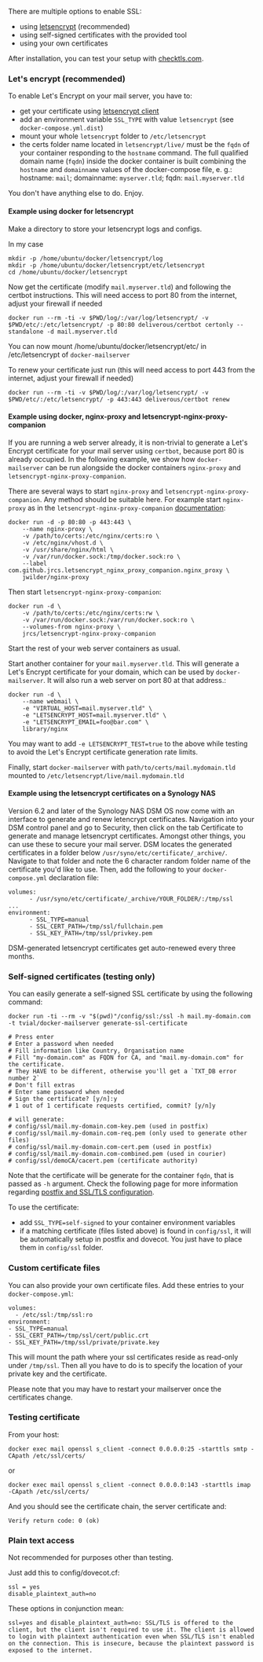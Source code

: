There are multiple options to enable SSL:

* using [letsencrypt](https://letsencrypt.org/) (recommended)
* using self-signed certificates with the provided tool
* using your own certificates

After installation, you can test your setup with [checktls.com](https://www.checktls.com/TestReceiver).

### Let's encrypt (recommended)

To enable Let's Encrypt on your mail server, you have to:

* get your certificate using [letsencrypt client](https://github.com/letsencrypt/letsencrypt)
* add an environment variable `SSL_TYPE` with value `letsencrypt` (see `docker-compose.yml.dist`)
* mount your whole `letsencrypt` folder to `/etc/letsencrypt`
* the certs folder name located in `letsencrypt/live/` must be the `fqdn` of your container responding to the `hostname` command. The full qualified domain name (`fqdn`) inside the docker container is built combining the `hostname` and `domainname` values of the docker-compose file, e. g.: hostname: `mail`; domainname: `myserver.tld`; fqdn: `mail.myserver.tld`

You don't have anything else to do. Enjoy.

#### Example using docker for letsencrypt
Make a directory to store your letsencrypt logs and configs.

In my case
```
mkdir -p /home/ubuntu/docker/letsencrypt/log 
mkdir -p /home/ubuntu/docker/letsencrypt/etc/letsencrypt
cd /home/ubuntu/docker/letsencrypt
```

Now get the certificate (modify ```mail.myserver.tld```) and following the certbot instructions.
This will need access to port 80 from the internet, adjust your firewall if needed
```
docker run --rm -ti -v $PWD/log/:/var/log/letsencrypt/ -v $PWD/etc/:/etc/letsencrypt/ -p 80:80 deliverous/certbot certonly --standalone -d mail.myserver.tld
```
You can now mount /home/ubuntu/docker/letsencrypt/etc/ in /etc/letsencrypt of ```docker-mailserver```

To renew your certificate just run (this will need access to port 443 from the internet, adjust your firewall if needed)
```
docker run --rm -ti -v $PWD/log/:/var/log/letsencrypt/ -v $PWD/etc/:/etc/letsencrypt/ -p 443:443 deliverous/certbot renew
```

#### Example using docker, nginx-proxy and letsencrypt-nginx-proxy-companion ####
If you are running a web server already, it is non-trivial to generate a Let's Encrypt certificate for your mail server using ```certbot```, because port 80 is already occupied. In the following example, we show how ```docker-mailserver``` can be run alongside the docker containers ```nginx-proxy``` and ```letsencrypt-nginx-proxy-companion```.

There are several ways to start ```nginx-proxy``` and ```letsencrypt-nginx-proxy-companion```. Any method should be suitable here. For example start ```nginx-proxy``` as in the ```letsencrypt-nginx-proxy-companion``` [documentation](https://github.com/JrCs/docker-letsencrypt-nginx-proxy-companion):

```
docker run -d -p 80:80 -p 443:443 \
    --name nginx-proxy \
    -v /path/to/certs:/etc/nginx/certs:ro \
    -v /etc/nginx/vhost.d \
    -v /usr/share/nginx/html \
    -v /var/run/docker.sock:/tmp/docker.sock:ro \
    --label com.github.jrcs.letsencrypt_nginx_proxy_companion.nginx_proxy \
    jwilder/nginx-proxy
```

Then start ```letsencrypt-nginx-proxy-companion```:
```
docker run -d \
    -v /path/to/certs:/etc/nginx/certs:rw \
    -v /var/run/docker.sock:/var/run/docker.sock:ro \
    --volumes-from nginx-proxy \
    jrcs/letsencrypt-nginx-proxy-companion
```
Start the rest of your web server containers as usual.

Start another container for your ```mail.myserver.tld```. This will generate a Let's Encrypt certificate for your domain, which can be used by ```docker-mailserver```. It will also run a web server on port 80 at that address.:
```
docker run -d \
    --name webmail \
    -e "VIRTUAL_HOST=mail.myserver.tld" \
    -e "LETSENCRYPT_HOST=mail.myserver.tld" \
    -e "LETSENCRYPT_EMAIL=foo@bar.com" \
    library/nginx
```
You may want to add ```-e LETSENCRYPT_TEST=true``` to the above while testing to avoid the Let's Encrypt certificate generation rate limits.

Finally, start ```docker-mailserver``` with ```path/to/certs/mail.mydomain.tld``` mounted to ```/etc/letsencrypt/live/mail.mydomain.tld```

#### Example using the letsencrypt certificates on a Synology NAS

Version 6.2 and later of the Synology NAS DSM OS now come with an interface to generate and renew letencrypt certificates. Navigation into your DSM control panel and go to Security, then click on the tab Certificate to generate and manage letsencrypt certificates. Amongst other things, you can use these to secure your mail server. DSM locates the generated certificates in a folder below ```/usr/syno/etc/certificate/_archive/```. Navigate to that folder and note the 6 character random folder name of the certificate you'd like to use. Then, add the following to your ```docker-compose.yml``` declaration file:

```
volumes:
      - /usr/syno/etc/certificate/_archive/YOUR_FOLDER/:/tmp/ssl 
...
environment:
      - SSL_TYPE=manual
      - SSL_CERT_PATH=/tmp/ssl/fullchain.pem
      - SSL_KEY_PATH=/tmp/ssl/privkey.pem

```
DSM-generated letsencrypt certificates get auto-renewed every three months.

### Self-signed certificates (testing only)

You can easily generate a self-signed SSL certificate by using the following command:

    docker run -ti --rm -v "$(pwd)"/config/ssl:/ssl -h mail.my-domain.com -t tvial/docker-mailserver generate-ssl-certificate

    # Press enter
    # Enter a password when needed
    # Fill information like Country, Organisation name
    # Fill "my-domain.com" as FQDN for CA, and "mail.my-domain.com" for the certificate.
    # They HAVE to be different, otherwise you'll get a `TXT_DB error number 2`
    # Don't fill extras
    # Enter same password when needed
    # Sign the certificate? [y/n]:y
    # 1 out of 1 certificate requests certified, commit? [y/n]y

    # will generate:
    # config/ssl/mail.my-domain.com-key.pem (used in postfix)
    # config/ssl/mail.my-domain.com-req.pem (only used to generate other files)
    # config/ssl/mail.my-domain.com-cert.pem (used in postfix)
    # config/ssl/mail.my-domain.com-combined.pem (used in courier)
    # config/ssl/demoCA/cacert.pem (certificate authority)

Note that the certificate will be generate for the container `fqdn`, that is passed as `-h` argument.
Check the following page for more information regarding [postfix and SSL/TLS configuration](http://www.mad-hacking.net/documentation/linux/applications/mail/using-ssl-tls-postfix-courier.xml).

To use the certificate:

* add `SSL_TYPE=self-signed` to your container environment variables
* if a matching certificate (files listed above) is found in `config/ssl`, it will be automatically setup in postfix and dovecot. You just have to place them in `config/ssl` folder.

### Custom certificate files

You can also provide your own certificate files. Add these entries to your `docker-compose.yml`:

    volumes:
      - /etc/ssl:/tmp/ssl:ro
    environment:
    - SSL_TYPE=manual
    - SSL_CERT_PATH=/tmp/ssl/cert/public.crt
    - SSL_KEY_PATH=/tmp/ssl/private/private.key

This will mount the path where your ssl certificates reside as read-only under `/tmp/ssl`. Then all you have to do is to specify the location of your private key and the certificate.

Please note that you may have to restart your mailserver once the certificates change.

### Testing certificate

From your host:

    docker exec mail openssl s_client -connect 0.0.0.0:25 -starttls smtp -CApath /etc/ssl/certs/

or

    docker exec mail openssl s_client -connect 0.0.0.0:143 -starttls imap -CApath /etc/ssl/certs/


And you should see the certificate chain, the server certificate and:

    Verify return code: 0 (ok)

### Plain text access

Not recommended for purposes other than testing.

Just add this to config/dovecot.cf:

```
ssl = yes
disable_plaintext_auth=no
```

These options in conjunction mean:

```
ssl=yes and disable_plaintext_auth=no: SSL/TLS is offered to the client, but the client isn't required to use it. The client is allowed to login with plaintext authentication even when SSL/TLS isn't enabled on the connection. This is insecure, because the plaintext password is exposed to the internet.
```
